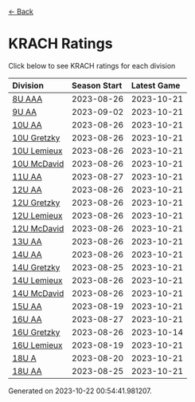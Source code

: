 [<- Back](../readme.md)
# KRACH Ratings
Click below to see KRACH ratings for each division

| Division | Season Start | Latest Game |
| :-- | :-- | :-- |
| [8U AAA](8U-AAA-ratings.md) | 2023-08-26 | 2023-10-21 |
| [9U AA](9U-AA-ratings.md) | 2023-09-02 | 2023-10-21 |
| [10U AA](10U-AA-ratings.md) | 2023-08-26 | 2023-10-21 |
| [10U Gretzky](10U-Gretzky-ratings.md) | 2023-08-26 | 2023-10-21 |
| [10U Lemieux](10U-Lemieux-ratings.md) | 2023-08-26 | 2023-10-21 |
| [10U McDavid](10U-McDavid-ratings.md) | 2023-08-26 | 2023-10-21 |
| [11U AA](11U-AA-ratings.md) | 2023-08-27 | 2023-10-21 |
| [12U AA](12U-AA-ratings.md) | 2023-08-26 | 2023-10-21 |
| [12U Gretzky](12U-Gretzky-ratings.md) | 2023-08-26 | 2023-10-21 |
| [12U Lemieux](12U-Lemieux-ratings.md) | 2023-08-26 | 2023-10-21 |
| [12U McDavid](12U-McDavid-ratings.md) | 2023-08-26 | 2023-10-21 |
| [13U AA](13U-AA-ratings.md) | 2023-08-26 | 2023-10-21 |
| [14U AA](14U-AA-ratings.md) | 2023-08-26 | 2023-10-21 |
| [14U Gretzky](14U-Gretzky-ratings.md) | 2023-08-25 | 2023-10-21 |
| [14U Lemieux](14U-Lemieux-ratings.md) | 2023-08-26 | 2023-10-21 |
| [14U McDavid](14U-McDavid-ratings.md) | 2023-08-26 | 2023-10-21 |
| [15U AA](15U-AA-ratings.md) | 2023-08-19 | 2023-10-21 |
| [16U AA](16U-AA-ratings.md) | 2023-08-27 | 2023-10-21 |
| [16U Gretzky](16U-Gretzky-ratings.md) | 2023-08-26 | 2023-10-14 |
| [16U Lemieux](16U-Lemieux-ratings.md) | 2023-08-19 | 2023-10-21 |
| [18U A](18U-A-ratings.md) | 2023-08-20 | 2023-10-21 |
| [18U AA](18U-AA-ratings.md) | 2023-08-25 | 2023-10-21 |

Generated on 2023-10-22 00:54:41.981207.
